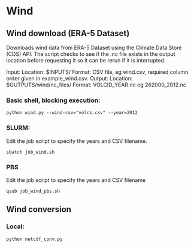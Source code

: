 # Wind

## Wind download (ERA-5 Dataset)

Downloads wind data from ERA-5 Dataset using the Climate Data Store (CDS) API.
The script checks to see if the .nc file exists in the output location before requesting it so it can be rerun if it is interrupted.

Input:
  Location: $INPUTS/
  Format: CSV file, eg wind.csv, required column order given in example_wind.csv.
Output: 
  Location: $OUTPUTS/wind/nc_files/
  Format: VOLCID_YEAR.nc eg 262000_2012.nc

### Basic shell, blocking execution:

```
python wind.py --wind-csv="volcs.csv" --year=2012
```

### SLURM:
Edit the job script to specify the years and CSV filename.

```
sbatch job_wind.sh
```

### PBS
  Edit the job script to specify the years and CSV filename

```
qsub job_wind_pbs.sh
```

## Wind conversion

### Local:

```
python netcdf_conv.py
```

